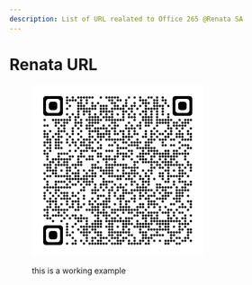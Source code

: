 ```yaml
---
description: List of URL realated to Office 265 @Renata SA
---
```


# Renata URL

<figure><img src="../.gitbook/assets/grafik.png" alt="" width="305"><figcaption><p>this is a working example </p></figcaption></figure>

